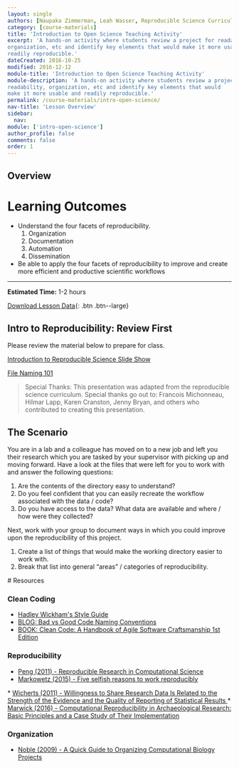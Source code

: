 ```yaml
---
layout: single
authors: [Naupaka Zimmerman, Leah Wasser, Reproducible Science Curriculum Community]
category: [course-materials]
title: 'Introduction to Open Science Teaching Activity'
excerpt: 'A hands-on activity where students review a project for readability,
organization, etc and identify key elements that would make it more usable and
readily reproducible.'
dateCreated: 2016-10-25
modified: 2016-12-12
module-title: 'Introduction to Open Science Teaching Activity'
module-description: 'A hands-on activity where students review a project for
readability, organization, etc and identify key elements that would
make it more usable and readily reproducible.'
permalink: /course-materials/intro-open-science/
nav-title: 'Lesson Overview'
sidebar:
  nav:
module: ['intro-open-science']
author_profile: false
comments: false
order: 1
---
```


## Overview

<div class='notice--success' markdown="1">

# Learning Outcomes

* Understand the four facets of reproducibility.
  1. Organization
  2. Documentation
  3. Automation
  4. Dissemination
* Be able to apply the four facets of reproducibility to improve and create more
efficient and productive scientific workflows

****

**Estimated Time:** 1-2 hours

[Download Lesson Data](https://ndownloader.figshare.com/files/6463767
){: .btn .btn--large}
</div>

## Intro to Reproducibility: Review First

Please review the material below to prepare for class.

<a href="{{ site.baseurl }}/slide-shows/1_intro-reprod-science/" class="btn btn--info" target="_blank">Introduction to Reproducible Science Slide Show </a>

<a href="{{ site.baseurl }}/slide-shows/2-file-naming-jenny-bryan/" class="btn btn--info" target="_blank">File Naming 101</a>

> Special Thanks: This presentation was adapted from the reproducible science curriculum.
Special thanks go out to: Francois Michonneau, Hilmar Lapp, Karen Cranston, Jenny Bryan,
and others who contributed to creating this presentation.

## The Scenario

You are in a lab and a colleague has moved on to a new job and left you their
research which you are tasked by your supervisor with picking up and moving forward.
Have a look at the files that were left for you to work with and answer the following
questions:

1. Are the contents of the directory easy to understand?
2. Do you feel confident that you can easily recreate the workflow associated with the data / code?
3. Do you have access to the data? What data are available and where / how were
they collected?

Next, work with your group to document ways in which you could improve upon the
reproducibility of this project.

1. Create a list of things that would make the working directory easier to work with.
1. Break that list into general “areas” / categories of reproducibility.

<div class="notice--info" markdown="1">
# Resources

### Clean Coding
* <a href="http://r-pkgs.had.co.nz/style.html" target="_blank">Hadley Wickham's Style Guide</a>
* <a href="https://blog.goyello.com/2013/05/17/express-names-in-code-bad-vs-clean/" target="_blank">BLOG: Bad vs Good Code Naming Conventions</a>
* <a href="https://www.amazon.com/Clean-Code-Handbook-Software-Craftsmanship/dp/0132350882" target="_blank">BOOK: Clean Code: A Handbook of Agile Software Craftsmanship 1st Edition</a>


### Reproducibility
* <a href="http://science.sciencemag.org/content/334/6060/1226" target="_blank">Peng (2011) - Reproducible Research in Computational Science</a>
* <a href="http://genomebiology.biomedcentral.com/articles/10.1186/s13059-015-0850-7" target="_blank">Markowetz (2015) - Five selfish reasons to work reproducibly
</a>
* <a href="http://journals.plos.org/plosone/article?id=10.1371/journal.pone.0026828" target="_blank">Wicherts (2011) - Willingness to Share Research Data Is Related to the Strength of the Evidence and the Quality of Reporting of Statistical Results
</a>
* <a href="http://link.springer.com/article/10.1007/s10816-015-9272-9
" target="_blank">Marwick (2016) - Computational Reproducibility in Archaeological Research: Basic Principles and a Case Study of Their Implementation
</a>

### Organization

* <a href="http://journals.plos.org/ploscompbiol/article?id=10.1371/journal.pcbi.1000424" target="_blank">Noble (2009) - A Quick Guide to Organizing Computational Biology Projects
</a>
</div>
